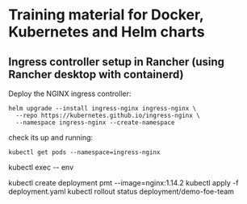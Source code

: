 # Training material for Docker, Kubernetes and Helm charts

## Ingress controller setup in Rancher (using Rancher desktop with containerd)
Deploy the NGINX ingress controller: 
```
helm upgrade --install ingress-nginx ingress-nginx \
  --repo https://kubernetes.github.io/ingress-nginx \
  --namespace ingress-nginx --create-namespace
```
check its up and running: 
```
kubectl get pods --namespace=ingress-nginx
```

kubectl exec <pod> -- env

kubectl create deployment pmt --image=nginx:1.14.2
kubectl apply -f deployment.yaml
kubectl rollout status deployment/demo-foe-team
